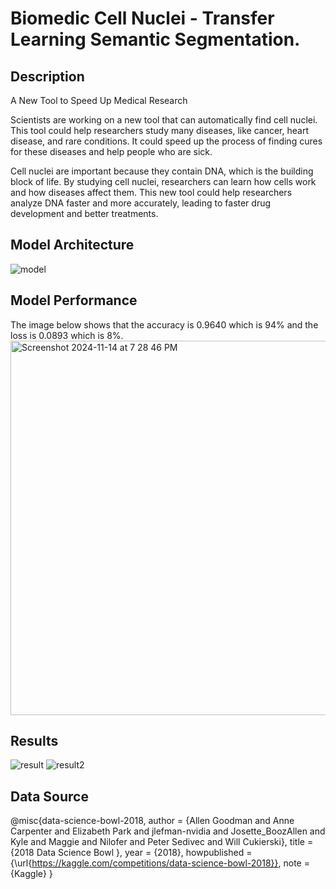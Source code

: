 # Biomedic Cell Nuclei - Transfer Learning Semantic Segmentation.

## Description
A New Tool to Speed Up Medical Research

Scientists are working on a new tool that can automatically find cell nuclei. This tool could help researchers study many diseases, like cancer, heart disease, and rare conditions. It could speed up the process of finding cures for these diseases and help people who are sick.

Cell nuclei are important because they contain DNA, which is the building block of life. By studying cell nuclei, researchers can learn how cells work and how diseases affect them. This new tool could help researchers analyze DNA faster and more accurately, leading to faster drug development and better treatments.

## Model Architecture
![model](https://github.com/user-attachments/assets/55bfc365-74a0-498e-887f-f4ebbc6ff424)

## Model Performance
The image below shows that the accuracy is 0.9640 which is 94% and the loss is 0.0893 which is 8%.
<img width="599" alt="Screenshot 2024-11-14 at 7 28 46 PM" src="https://github.com/user-attachments/assets/23a5a4a8-3265-4eff-be81-c4095c12e4d5">

## Results
![result](https://github.com/user-attachments/assets/b0f0044f-9dc5-4c6c-bebf-d1e094884f01)
![result2](https://github.com/user-attachments/assets/cc7861ef-c777-4cad-a8fa-bbd769463888)

## Data Source
@misc{data-science-bowl-2018,
    author = {Allen Goodman and Anne Carpenter and Elizabeth Park and jlefman-nvidia and Josette_BoozAllen and Kyle and Maggie and Nilofer and Peter Sedivec and Will Cukierski},
    title = {2018 Data Science Bowl },
    year = {2018},
    howpublished = {\url{https://kaggle.com/competitions/data-science-bowl-2018}},
    note = {Kaggle}
}
